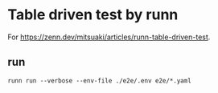 # Table driven test by runn

For <https://zenn.dev/mitsuaki/articles/runn-table-driven-test>.

## run

```shell
runn run --verbose --env-file ./e2e/.env e2e/*.yaml
```
